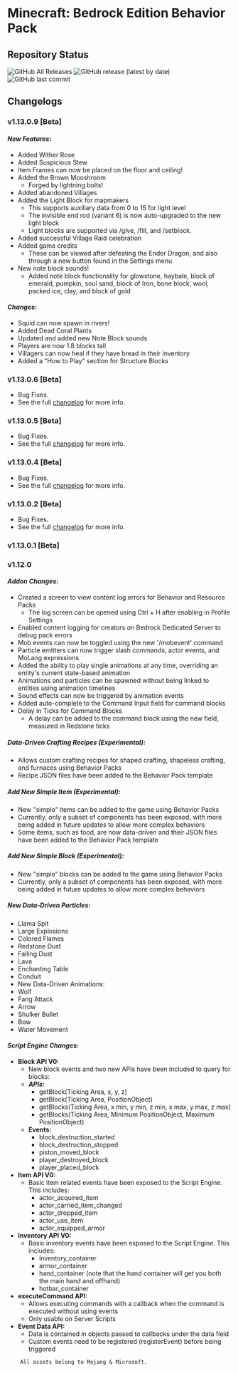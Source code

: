 # Minecraft: Bedrock Edition Behavior Pack
## Repository Status
![GitHub All Releases](https://img.shields.io/github/downloads/ZtechNetwork/MCBVanillaBehaviorPack/total) ![GitHub release (latest by date)](https://img.shields.io/github/v/release/ZtechNetwork/MCBVanillaBehaviorPack?include_prereleases) ![GitHub last commit](https://img.shields.io/github/last-commit/ZtechNetwork/MCBVanillaBehaviorPack)

## Changelogs
### v1.13.0.9 [Beta]
#### *New Features:*
- Added Wither Rose
- Added Suspicious Stew
- Item Frames can now be placed on the floor and ceiling! 
- Added the Brown Mooshroom
    - Forged by lightning bolts!
- Added abandoned Villages
- Added the Light Block for mapmakers
    - This supports auxiliary data from 0 to 15 for light level
    - The invisible end rod (variant 6) is now auto-upgraded to the new light block
    - Light blocks are supported via /give, /fill, and /setblock.
- Added successful Village Raid celebration 
- Added game credits
    - These can be viewed after defeating the Ender Dragon, and also through a new button found in the Settings menu
- New note block sounds!
    - Added note block functionality for glowstone, haybale, block of emerald, pumpkin, soul sand, block of Iron, bone block, wool, packed ice, clay, and block of gold 
#### *Changes:*
- Squid can now spawn in rivers!
- Added Dead Coral Plants
- Updated and added new Note Block sounds
- Players are now 1.8 blocks tall
- Villagers can now heal if they have bread in their inventory
- Added a "How to Play" section for Structure Blocks 

### v1.13.0.6 [Beta]
- Bug Fixes.
- See the full [changelog](https://feedback.minecraft.net/hc/en-us/articles/360031985392-Minecraft-Beta-1-13-0-6-Xbox-One-Windows-10-Android-) for more info.

### v1.13.0.5 [Beta]
- Bug Fixes.
- See the full [changelog](https://feedback.minecraft.net/hc/en-us/articles/360031774332-Minecraft-Beta-1-13-0-5-Xbox-One-Windows-10-Android-) for more info.

### v1.13.0.4 [Beta]
- Bug Fixes.
- See the full [changelog](https://feedback.minecraft.net/hc/en-us/articles/360031240811-Minecraft-Beta-1-13-0-4-Xbox-One-Windows-10-Android-) for more info.

### v1.13.0.2 [Beta]
- Bug Fixes. 
- See the full [changelog](https://feedback.minecraft.net/hc/en-us/articles/360030455372-Minecraft-Beta-1-13-0-2-Xbox-One-Windows-10-Android-) for more info.

### v1.13.0.1 [Beta]


### v1.12.0
#### *Addon Changes:*
- Created a screen to view content log errors for Behavior and Resource Packs
    - The log screen can be opened using Ctrl + H after enabling in Profile Settings
- Enabled content logging for creators on Bedrock Dedicated Server to debug pack errors
- Mob events can now be toggled using the new '/mobevent' command
- Particle emitters can now trigger slash commands, actor events, and MoLang expressions
- Added the ability to play single animations at any time, overriding an entity's current state-based animation
- Animations and particles can be spawned without being linked to entities using animation timelines
- Sound effects can now be triggered by animation events
- Added auto-complete to the Command Input field for command blocks
- Delay in Ticks for Command Blocks
    - A delay can be added to the command block using the new field, measured in Redstone ticks
##### *Data-Driven Crafting Recipes (Experimental):*
- Allows custom crafting recipes for shaped crafting, shapeless crafting, and furnaces using Behavior Packs
- Recipe JSON files have been added to the Behavior Pack template
##### *Add New Simple Item (Experimental):*
- New "simple" items can be added to the game using Behavior Packs
- Currently, only a subset of components has been exposed, with more being added in future updates to allow more complex behaviors
- Some items, such as food, are now data-driven and their JSON files have been added to the Behavior Pack template
##### *Add New Simple Block (Experimental):*
- New "simple" blocks can be added to the game using Behavior Packs
- Currently, only a subset of components has been exposed, with more being added in future updates to allow more complex behaviors
##### *New Data-Driven Particles:*
- Llama Spit
- Large Explosions
- Colored Flames
- Redstone Dust
- Falling Dust
- Lava
- Enchanting Table
- Conduit
- New Data-Driven Animations:
- Wolf
- Fang Attack
- Arrow
- Shulker Bullet
- Bow
- Water Movement
#### *Script Engine Changes:*
- **Block API V0:**
    - New block events and two new APIs have been included to query for blocks:
    - ***APIs:***
        - getBlock(Ticking Area, x, y, z)
        - getBlock(Ticking Area, PositionObject)
        - getBlocks(Ticking Area, x min, y min, z min, x max, y max, z max)
        - getBlocks(Ticking Area, Minimum PositionObject, Maximum PositionObject)
    - **Events:**
        - block_destruction_started
        - block_destruction_stopped
        - piston_moved_block
        - player_destroyed_block
        - player_placed_block
- **Item API V0:**
    - Basic item related events have been exposed to the Script Engine. This includes:
        - actor_acquired_item
        - actor_carried_item_changed
        - actor_dropped_item
        - actor_use_item
        - actor_equipped_armor
- **Inventory API V0:**
    - Basic inventory events have been exposed to the Script Engine. This includes:
        - inventory_container
        - armor_container
        - hand_container (note that the hand container will get you both the main hand and offhand)
        - hotbar_container
- **executeCommand API:**
    - Allows executing commands with a callback when the command is executed without using events
    - Only usable on Server Scripts
- **Event Data API:**
    - Data is contained in objects passed to callbacks under the data field
    - Custom events need to be registered (registerEvent) before being triggered

```
    All assets belong to Mojang & Microsoft.
```